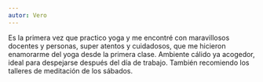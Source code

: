 ```yaml
---
autor: Vero
---
```

Es la primera vez que practico yoga y me encontré con maravillosos docentes y personas,
super atentos y cuidadosos, que me hicieron enamorarme del yoga desde la primera clase.
Ambiente cálido ya acogedor, ideal para despejarse después del día de trabajo. También
recomiendo los talleres de meditación de los sábados.